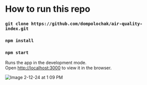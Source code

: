 # How to run this repo

### `git clone https://github.com/dompolochak/air-quality-index.git`

### `npm install`

### `npm start`

Runs the app in the development mode.\
Open [http://localhost:3000](http://localhost:3000) to view it in the browser.


![Image 2-12-24 at 1 09 PM](https://github.com/dompolochak/air-quality-index/assets/48055644/f20ce2bc-4805-4634-9be0-0fd05f7b977c)

